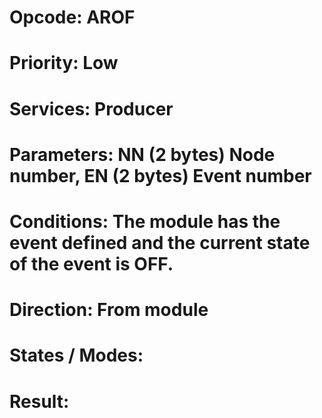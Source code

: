 # Opcode: AROF
# Priority: Low
# Services: Producer
# Parameters: NN (2 bytes) Node number, EN (2 bytes) Event number
# Conditions: The module has the event defined and the current state of the event is OFF.
# Direction: From module
# States / Modes: 
# Result: 